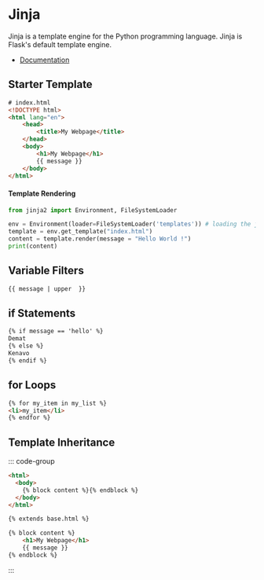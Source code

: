 # Jinja

Jinja is a template engine for the Python programming language. Jinja is Flask's default template engine.

* [Documentation](https://jinja.palletsprojects.com/)


## Starter Template


```html
# index.html
<!DOCTYPE html>
<html lang="en">
    <head>
        <title>My Webpage</title>
    </head>
    <body>
        <h1>My Webpage</h1>
        {{ message }}
    </body>
</html>
```

#### Template Rendering

```python
from jinja2 import Environment, FileSystemLoader

env = Environment(loader=FileSystemLoader('templates')) # loading the jinja2 environment
template = env.get_template("index.html")
content = template.render(message = "Hello World !")
print(content)
```


##  Variable Filters

```html
{{ message | upper  }}
```
  
## if Statements

```html
{% if message == 'hello' %}
Demat
{% else %}
Kenavo
{% endif %}
```

## for Loops

```html
{% for my_item in my_list %}
<li>my_item</li>
{% endfor %}
```

## Template Inheritance


::: code-group
```html [base.html]
<html>
  <body>
    {% block content %}{% endblock %}
  </body>
</html>
```

```html [index.html]
{% extends base.html %}

{% block content %}
    <h1>My Webpage</h1>
    {{ message }}
{% endblock %}
```

:::
